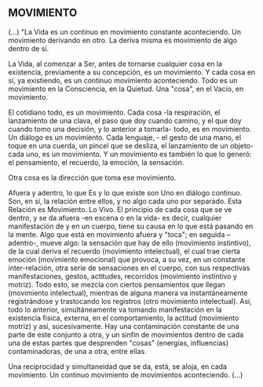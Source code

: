 ## MOVIMIENTO

(...) "La Vida es un continuo en movimiento constante aconteciendo. Un movimiento derivando en otro. La deriva misma es movimiento de algo dentro de sí.

La Vida, al comenzar a Ser, antes de tornarse cualquier cosa en la existencia, previamente a su concepción, es un movimiento. Y cada cosa en sí, ya existiendo, es un continuo movimiento aconteciendo.
Todo es un movimiento en la Consciencia, en la Quietud. Una "cosa", en el Vacío, en movimiento.

El cotidiano todo, es un movimiento. Cada cosa -la respiración, el lanzamiento de una clava, el paso que doy cuando camino, y el que doy cuando tomo una decisión, y lo anterior a tomarla- todo, es en movimiento.
Un diálogo es un movimiento.
Cada lenguaje, - el gesto de una mano, el toque en una cuerda, un pincel que se desliza, el lanzamiento de un objeto- cada uno, es un movimiento. Y un movimiento es también lo que lo generó: el pensamiento, el recuerdo, la emoción, la sensación.

Otra cosa es la dirección que toma ese movimiento.

Afuera y adentro, lo que Es y lo que existe son Uno en diálogo continuo. Son, en sí, la relación entre ellos, y no algo cada uno por separado. Esta Relación es Movimiento. Lo Vivo.
El principio de cada cosa que se ve dentro, y se da afuera -en escena o en la vida- es decir, cualquier manifestación de y en un cuerpo, tiene su causa en lo que está pasando en la mente. Algo que está en movimiento afuera y "toca"; en seguida –adentro-, mueve algo: la sensación que hay de ello (movimiento instintivo), de la cual deriva el recuerdo (movimiento intelectual), el cual trae cierta emoción (movimiento emocional) que provoca, a su vez, en un constante inter-relación, otra serie de sensaciones en el cuerpo, con sus respectivas manifestaciones, gestos, actitudes, recorridos (movimiento instintivo y motriz). Todo esto, se mezcla con ciertos pensamientos que llegan (movimiento intelectual), mientras de alguna manera va instantáneamente registrándose y trastocando los registros (otro movimiento intelectual). Así, todo lo anterior, simultáneamente va tomando manifestación en la existencia física, externa, en el comportamiento, la actitud (movimiento motriz) y así, sucesivamente. Hay una contaminación constante de una parte de este conjunto a otra, y un sinfín de movimientos dentro de cada una de estas partes que desprenden "cosas" (energías, influencias) contaminadoras, de una a otra, entre ellas.

Una reciprocidad y simultaneidad que se da, está, se aloja, en cada movimiento.
Un continuo movimiento de movimientos aconteciendo. (...)